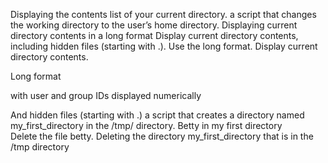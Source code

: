 Displaying the contents list of your current directory.
  a script that changes the working directory to the user’s home directory.
 Displaying current directory contents in a long format
 Display current directory contents, including hidden files (starting with .). Use the long format.
 Display current directory contents.



Long format

with user and group IDs displayed numerically

And hidden files (starting with .) 
  a script that creates a directory named my_first_directory in the /tmp/ directory.
 Betty in my first directory  
 Delete the file betty.
 Deleting  the directory my_first_directory that is in the /tmp directory 

